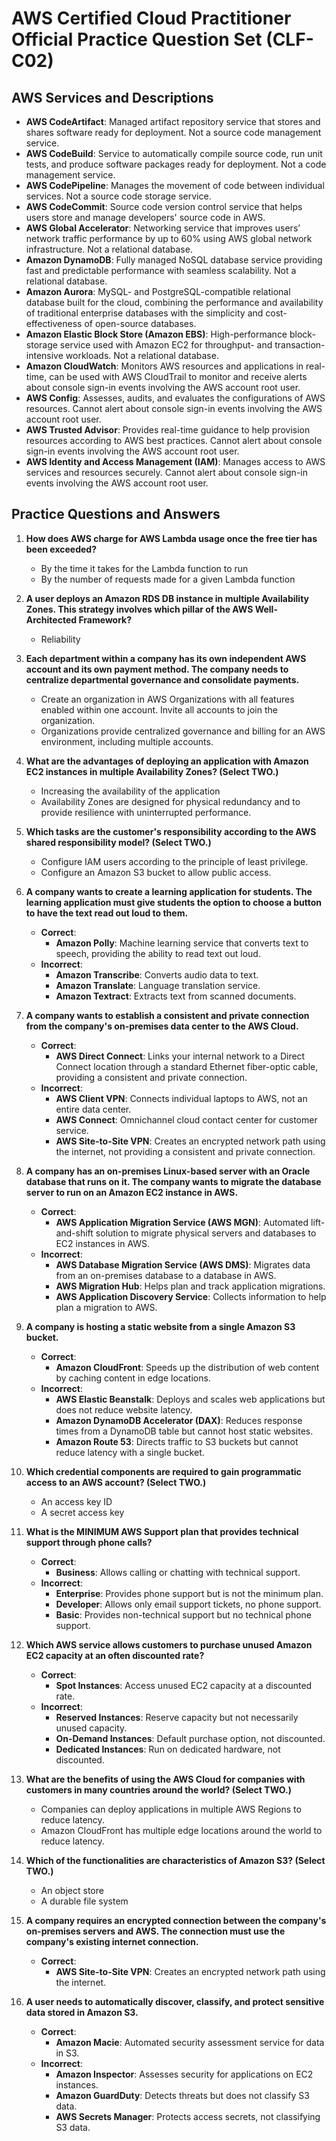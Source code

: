 # AWS Certified Cloud Practitioner Official Practice Question Set (CLF-C02)

## AWS Services and Descriptions

- **AWS CodeArtifact**: Managed artifact repository service that stores and shares software ready for deployment. Not a source code management service.
- **AWS CodeBuild**: Service to automatically compile source code, run unit tests, and produce software packages ready for deployment. Not a code management service.
- **AWS CodePipeline**: Manages the movement of code between individual services. Not a source code storage service.
- **AWS CodeCommit**: Source code version control service that helps users store and manage developers' source code in AWS.
- **AWS Global Accelerator**: Networking service that improves users’ network traffic performance by up to 60% using AWS global network infrastructure. Not a relational database.
- **Amazon DynamoDB**: Fully managed NoSQL database service providing fast and predictable performance with seamless scalability. Not a relational database.
- **Amazon Aurora**: MySQL- and PostgreSQL-compatible relational database built for the cloud, combining the performance and availability of traditional enterprise databases with the simplicity and cost-effectiveness of open-source databases.
- **Amazon Elastic Block Store (Amazon EBS)**: High-performance block-storage service used with Amazon EC2 for throughput- and transaction-intensive workloads. Not a relational database.
- **Amazon CloudWatch**: Monitors AWS resources and applications in real-time, can be used with AWS CloudTrail to monitor and receive alerts about console sign-in events involving the AWS account root user.
- **AWS Config**: Assesses, audits, and evaluates the configurations of AWS resources. Cannot alert about console sign-in events involving the AWS account root user.
- **AWS Trusted Advisor**: Provides real-time guidance to help provision resources according to AWS best practices. Cannot alert about console sign-in events involving the AWS account root user.
- **AWS Identity and Access Management (IAM)**: Manages access to AWS services and resources securely. Cannot alert about console sign-in events involving the AWS account root user.

## Practice Questions and Answers

1. **How does AWS charge for AWS Lambda usage once the free tier has been exceeded?**
   - By the time it takes for the Lambda function to run
   - By the number of requests made for a given Lambda function

2. **A user deploys an Amazon RDS DB instance in multiple Availability Zones. This strategy involves which pillar of the AWS Well-Architected Framework?**
   - Reliability

3. **Each department within a company has its own independent AWS account and its own payment method. The company needs to centralize departmental governance and consolidate payments.**
   - Create an organization in AWS Organizations with all features enabled within one account. Invite all accounts to join the organization.
   - Organizations provide centralized governance and billing for an AWS environment, including multiple accounts.

4. **What are the advantages of deploying an application with Amazon EC2 instances in multiple Availability Zones? (Select TWO.)**
   - Increasing the availability of the application
   - Availability Zones are designed for physical redundancy and to provide resilience with uninterrupted performance.

5. **Which tasks are the customer's responsibility according to the AWS shared responsibility model? (Select TWO.)**
   - Configure IAM users according to the principle of least privilege.
   - Configure an Amazon S3 bucket to allow public access.

6. **A company wants to create a learning application for students. The learning application must give students the option to choose a button to have the text read out loud to them.**
   - **Correct**: 
     - **Amazon Polly**: Machine learning service that converts text to speech, providing the ability to read text out loud.
   - **Incorrect**:
     - **Amazon Transcribe**: Converts audio data to text.
     - **Amazon Translate**: Language translation service.
     - **Amazon Textract**: Extracts text from scanned documents.

7. **A company wants to establish a consistent and private connection from the company's on-premises data center to the AWS Cloud.**
   - **Correct**: 
     - **AWS Direct Connect**: Links your internal network to a Direct Connect location through a standard Ethernet fiber-optic cable, providing a consistent and private connection.
   - **Incorrect**:
     - **AWS Client VPN**: Connects individual laptops to AWS, not an entire data center.
     - **AWS Connect**: Omnichannel cloud contact center for customer service.
     - **AWS Site-to-Site VPN**: Creates an encrypted network path using the internet, not providing a consistent and private connection.

8. **A company has an on-premises Linux-based server with an Oracle database that runs on it. The company wants to migrate the database server to run on an Amazon EC2 instance in AWS.**
   - **Correct**: 
     - **AWS Application Migration Service (AWS MGN)**: Automated lift-and-shift solution to migrate physical servers and databases to EC2 instances in AWS.
   - **Incorrect**:
     - **AWS Database Migration Service (AWS DMS)**: Migrates data from an on-premises database to a database in AWS.
     - **AWS Migration Hub**: Helps plan and track application migrations.
     - **AWS Application Discovery Service**: Collects information to help plan a migration to AWS.

9. **A company is hosting a static website from a single Amazon S3 bucket.**
   - **Correct**: 
     - **Amazon CloudFront**: Speeds up the distribution of web content by caching content in edge locations.
   - **Incorrect**:
     - **AWS Elastic Beanstalk**: Deploys and scales web applications but does not reduce website latency.
     - **Amazon DynamoDB Accelerator (DAX)**: Reduces response times from a DynamoDB table but cannot host static websites.
     - **Amazon Route 53**: Directs traffic to S3 buckets but cannot reduce latency with a single bucket.

10. **Which credential components are required to gain programmatic access to an AWS account? (Select TWO.)**
    - An access key ID
    - A secret access key

11. **What is the MINIMUM AWS Support plan that provides technical support through phone calls?**
    - **Correct**: 
      - **Business**: Allows calling or chatting with technical support.
    - **Incorrect**:
      - **Enterprise**: Provides phone support but is not the minimum plan.
      - **Developer**: Allows only email support tickets, no phone support.
      - **Basic**: Provides non-technical support but no technical phone support.

12. **Which AWS service allows customers to purchase unused Amazon EC2 capacity at an often discounted rate?**
    - **Correct**: 
      - **Spot Instances**: Access unused EC2 capacity at a discounted rate.
    - **Incorrect**:
      - **Reserved Instances**: Reserve capacity but not necessarily unused capacity.
      - **On-Demand Instances**: Default purchase option, not discounted.
      - **Dedicated Instances**: Run on dedicated hardware, not discounted.

13. **What are the benefits of using the AWS Cloud for companies with customers in many countries around the world? (Select TWO.)**
    - Companies can deploy applications in multiple AWS Regions to reduce latency.
    - Amazon CloudFront has multiple edge locations around the world to reduce latency.

14. **Which of the functionalities are characteristics of Amazon S3? (Select TWO.)**
    - An object store
    - A durable file system

15. **A company requires an encrypted connection between the company's on-premises servers and AWS. The connection must use the company's existing internet connection.**
    - **Correct**:
      - **AWS Site-to-Site VPN**: Creates an encrypted network path using the internet.

16. **A user needs to automatically discover, classify, and protect sensitive data stored in Amazon S3.**
    - **Correct**:
      - **Amazon Macie**: Automated security assessment service for data in S3.
    - **Incorrect**:
      - **Amazon Inspector**: Assesses security for applications on EC2 instances.
      - **Amazon GuardDuty**: Detects threats but does not classify S3 data.
      - **AWS Secrets Manager**: Protects access secrets, not classifying S3 data.

